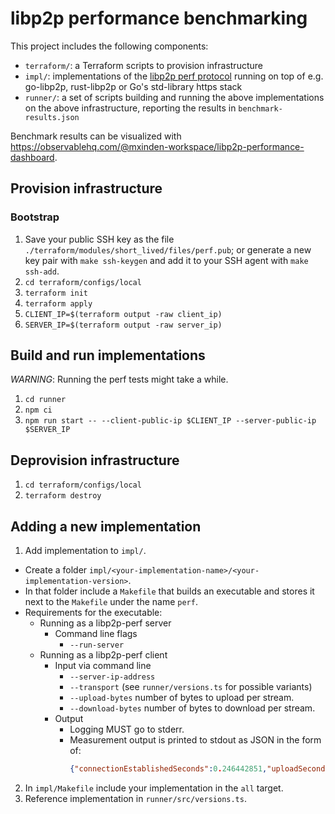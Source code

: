# libp2p performance benchmarking

This project includes the following components:

- `terraform/`: a Terraform scripts to provision infrastructure
- `impl/`: implementations of the [libp2p perf protocol](https://github.com/libp2p/specs/blob/master/perf/perf.md) running on top of e.g. go-libp2p, rust-libp2p or Go's std-library https stack
- `runner/`: a set of scripts building and running the above implementations on the above infrastructure, reporting the results in `benchmark-results.json`

Benchmark results can be visualized with https://observablehq.com/@mxinden-workspace/libp2p-performance-dashboard.

## Provision infrastructure

### Bootstrap

1. Save your public SSH key as the file `./terraform/modules/short_lived/files/perf.pub`; or generate a new key pair with `make ssh-keygen` and add it to your SSH agent with `make ssh-add`.
2. `cd terraform/configs/local`
3. `terraform init`
4. `terraform apply`
5. `CLIENT_IP=$(terraform output -raw client_ip)`
6. `SERVER_IP=$(terraform output -raw server_ip)`

## Build and run implementations

_WARNING_: Running the perf tests might take a while.

1. `cd runner`
2. `npm ci`
3. `npm run start -- --client-public-ip $CLIENT_IP --server-public-ip $SERVER_IP`

## Deprovision infrastructure

1. `cd terraform/configs/local`
2. `terraform destroy`

## Adding a new implementation

1. Add implementation to `impl/`.
  - Create a folder `impl/<your-implementation-name>/<your-implementation-version>`.
  - In that folder include a `Makefile` that builds an executable and stores it next to the `Makefile` under the name `perf`.
  - Requirements for the executable:
    - Running as a libp2p-perf server
      - Command line flags
        - `--run-server`
    - Running as a libp2p-perf client
        - Input via command line
          - `--server-ip-address`
          - `--transport` (see `runner/versions.ts` for possible variants)
          - `--upload-bytes` number of bytes to upload per stream.
          - `--download-bytes` number of bytes to download per stream.
        - Output
          - Logging MUST go to stderr.
          - Measurement output is printed to stdout as JSON in the form of:
            ```json
            {"connectionEstablishedSeconds":0.246442851,"uploadSeconds":0.000002077,"downloadSeconds":0.060712241}
            ```
2. In `impl/Makefile` include your implementation in the `all` target.
3. Reference implementation in `runner/src/versions.ts`.

